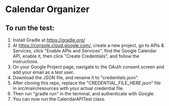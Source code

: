 # Calendar Organizer

## To run the test:
1. Install Gradle at https://gradle.org/
2. At https://console.cloud.google.com/, create a new project, go to APIs & Services, click "Enable APIs and Services",
find the Google Calendar API, enable it, then click "Create Credentials", and follow the instructions.
3. On your Google Project page, navigate to the OAuth consent screen and add your email as a test user.
2. Download the JSON file, and rename it to "credentials.json".
3. After cloning this repo, replace the "CREDENTIAL_FILE_HERE.json" file in src/main/resources with your actual credential
file.
4. Then run "gradle run" in the terminal, and authenticate with Google.
5. You can now run the CalendarAPITest class.